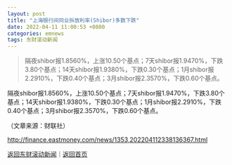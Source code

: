 ```yaml
---
layout: post
title: "上海银行间同业拆放利率(Shibor)多数下跌"
date: 2022-04-11 11:00:53 +0800
categories: emnews
tags: 东财滚动新闻
---
```

> 隔夜shibor报1.8560%，上涨10.50个基点；7天shibor报1.9470%，下跌3.80个基点；14天shibor报1.9380%，下跌0.30个基点；1月shibor报2.2910%，下跌0.40个基点；3月shibor报2.3570%，下跌0.60个基点。

<p>隔夜shibor报1.8560%，上涨10.50个基点；7天shibor报1.9470%，下跌3.80个基点；14天shibor报1.9380%，下跌0.30个基点；1月shibor报2.2910%，下跌0.40个基点；3月shibor报2.3570%，下跌0.60个基点。</p><p class="em_media">（文章来源：财联社）</p>

<http://finance.eastmoney.com/news/1353,202204112338136367.html>

[返回东财滚动新闻](//finews.withounder.com/emnews/)｜[返回首页](//finews.withounder.com/)